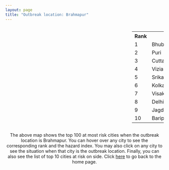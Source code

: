 ```yaml
---
layout: page
title: "Outbreak location: Brahmapur"
---
```

<div style="width: 100%; overflow: auto;">
<div style="width: 75%; float: left;">
<div id="mapid">
<script src="https://buda-magenta.github.io/hazard_map/load_map.js"></script>

<script>
var marker_outbreak = L.marker([19.309813, 84.797156],{"autoPan": true}).addTo(map); marker_outbreak.bindTooltip("Brahmapur").openTooltip();

var circle_1 = L.circle([20.266777, 85.843559], {"pane": "markerPane", "color": "red", "fill": true, "fillOpacity": 0.2, "fillRule": "evenodd", "lineCap": "round", "lineJoin": "round", "opacity": 1.0, "radius": 127214, "stroke": true, "weight": 3}).addTo(map);
circle_1.bindTooltip("Bhubaneswar<br>rank: 1<br>hazard index: 0.127214")
circle_1.bindPopup('<a href="https://buda-magenta.github.io/hazard_map/Bhubaneswar">Bhubaneswar</a>')

var circle_2 = L.circle([19.807608, 85.825254], {"pane": "markerPane", "color": "red", "fill": true, "fillOpacity": 0.2, "fillRule": "evenodd", "lineCap": "round", "lineJoin": "round", "opacity": 1.0, "radius": 112145, "stroke": true, "weight": 3}).addTo(map);
circle_2.bindTooltip("Puri<br>rank: 2<br>hazard index: 0.112146")
circle_2.bindPopup('<a href="https://buda-magenta.github.io/hazard_map/Puri">Puri</a>')

var circle_3 = L.circle([20.468600, 85.879200], {"pane": "markerPane", "color": "red", "fill": true, "fillOpacity": 0.2, "fillRule": "evenodd", "lineCap": "round", "lineJoin": "round", "opacity": 1.0, "radius": 70107, "stroke": true, "weight": 3}).addTo(map);
circle_3.bindTooltip("Cuttack<br>rank: 3<br>hazard index: 0.070107")
circle_3.bindPopup('<a href="https://buda-magenta.github.io/hazard_map/Cuttack">Cuttack</a>')

var circle_4 = L.circle([18.112082, 83.405220], {"pane": "markerPane", "color": "red", "fill": true, "fillOpacity": 0.2, "fillRule": "evenodd", "lineCap": "round", "lineJoin": "round", "opacity": 1.0, "radius": 24457, "stroke": true, "weight": 3}).addTo(map);
circle_4.bindTooltip("Vizianagaram<br>rank: 4<br>hazard index: 0.024457")
circle_4.bindPopup('<a href="https://buda-magenta.github.io/hazard_map/Vizianagaram">Vizianagaram</a>')

var circle_5 = L.circle([18.320022, 83.916077], {"pane": "markerPane", "color": "red", "fill": true, "fillOpacity": 0.2, "fillRule": "evenodd", "lineCap": "round", "lineJoin": "round", "opacity": 1.0, "radius": 17161, "stroke": true, "weight": 3}).addTo(map);
circle_5.bindTooltip("Srikakulam<br>rank: 5<br>hazard index: 0.017162")
circle_5.bindPopup('<a href="https://buda-magenta.github.io/hazard_map/Srikakulam">Srikakulam</a>')

var circle_6 = L.circle([22.541418, 88.357691], {"pane": "markerPane", "color": "red", "fill": true, "fillOpacity": 0.2, "fillRule": "evenodd", "lineCap": "round", "lineJoin": "round", "opacity": 1.0, "radius": 6281, "stroke": true, "weight": 3}).addTo(map);
circle_6.bindTooltip("Kolkata<br>rank: 6<br>hazard index: 0.006282")
circle_6.bindPopup('<a href="https://buda-magenta.github.io/hazard_map/Kolkata">Kolkata</a>')

var circle_7 = L.circle([17.723128, 83.301284], {"pane": "markerPane", "color": "red", "fill": true, "fillOpacity": 0.2, "fillRule": "evenodd", "lineCap": "round", "lineJoin": "round", "opacity": 1.0, "radius": 5925, "stroke": true, "weight": 3}).addTo(map);
circle_7.bindTooltip("Visakhapatnam<br>rank: 7<br>hazard index: 0.005925")
circle_7.bindPopup('<a href="https://buda-magenta.github.io/hazard_map/Visakhapatnam">Visakhapatnam</a>')

var circle_8 = L.circle([28.651718, 77.221939], {"pane": "markerPane", "color": "red", "fill": true, "fillOpacity": 0.2, "fillRule": "evenodd", "lineCap": "round", "lineJoin": "round", "opacity": 1.0, "radius": 5119, "stroke": true, "weight": 3}).addTo(map);
circle_8.bindTooltip("Delhi<br>rank: 8<br>hazard index: 0.005120")
circle_8.bindPopup('<a href="https://buda-magenta.github.io/hazard_map/Delhi">Delhi</a>')

var circle_9 = L.circle([19.087076, 82.023572], {"pane": "markerPane", "color": "red", "fill": true, "fillOpacity": 0.2, "fillRule": "evenodd", "lineCap": "round", "lineJoin": "round", "opacity": 1.0, "radius": 4887, "stroke": true, "weight": 3}).addTo(map);
circle_9.bindTooltip("Jagdalpur<br>rank: 9<br>hazard index: 0.004888")
circle_9.bindPopup('<a href="https://buda-magenta.github.io/hazard_map/Jagdalpur">Jagdalpur</a>')

var circle_10 = L.circle([21.934900, 86.732400], {"pane": "markerPane", "color": "red", "fill": true, "fillOpacity": 0.2, "fillRule": "evenodd", "lineCap": "round", "lineJoin": "round", "opacity": 1.0, "radius": 4291, "stroke": true, "weight": 3}).addTo(map);
circle_10.bindTooltip("Baripada<br>rank: 10<br>hazard index: 0.004292")
circle_10.bindPopup('<a href="https://buda-magenta.github.io/hazard_map/Baripada">Baripada</a>')

var circle_11 = L.circle([12.979120, 77.591300], {"pane": "markerPane", "color": "red", "fill": true, "fillOpacity": 0.2, "fillRule": "evenodd", "lineCap": "round", "lineJoin": "round", "opacity": 1.0, "radius": 2122, "stroke": true, "weight": 3}).addTo(map);
circle_11.bindTooltip("Bangalore<br>rank: 11<br>hazard index: 0.002123")
circle_11.bindPopup('<a href="https://buda-magenta.github.io/hazard_map/Bangalore">Bangalore</a>')

var circle_12 = L.circle([17.388786, 78.461065], {"pane": "markerPane", "color": "red", "fill": true, "fillOpacity": 0.2, "fillRule": "evenodd", "lineCap": "round", "lineJoin": "round", "opacity": 1.0, "radius": 1984, "stroke": true, "weight": 3}).addTo(map);
circle_12.bindTooltip("Hyderabad<br>rank: 12<br>hazard index: 0.001984")
circle_12.bindPopup('<a href="https://buda-magenta.github.io/hazard_map/Hyderabad">Hyderabad</a>')

var circle_13 = L.circle([21.400000, 83.883333], {"pane": "markerPane", "color": "red", "fill": true, "fillOpacity": 0.2, "fillRule": "evenodd", "lineCap": "round", "lineJoin": "round", "opacity": 1.0, "radius": 1774, "stroke": true, "weight": 3}).addTo(map);
circle_13.bindTooltip("Sambalpur<br>rank: 13<br>hazard index: 0.001775")
circle_13.bindPopup('<a href="https://buda-magenta.github.io/hazard_map/Sambalpur">Sambalpur</a>')

var circle_14 = L.circle([19.075990, 72.877393], {"pane": "markerPane", "color": "red", "fill": true, "fillOpacity": 0.2, "fillRule": "evenodd", "lineCap": "round", "lineJoin": "round", "opacity": 1.0, "radius": 1545, "stroke": true, "weight": 3}).addTo(map);
circle_14.bindTooltip("Mumbai<br>rank: 14<br>hazard index: 0.001545")
circle_14.bindPopup('<a href="https://buda-magenta.github.io/hazard_map/Mumbai">Mumbai</a>')

var circle_15 = L.circle([22.214285, 84.872437], {"pane": "markerPane", "color": "red", "fill": true, "fillOpacity": 0.2, "fillRule": "evenodd", "lineCap": "round", "lineJoin": "round", "opacity": 1.0, "radius": 1380, "stroke": true, "weight": 3}).addTo(map);
circle_15.bindTooltip("Raurkela<br>rank: 15<br>hazard index: 0.001381")
circle_15.bindPopup('<a href="https://buda-magenta.github.io/hazard_map/Raurkela">Raurkela</a>')

var circle_16 = L.circle([26.460914, 80.321759], {"pane": "markerPane", "color": "red", "fill": true, "fillOpacity": 0.2, "fillRule": "evenodd", "lineCap": "round", "lineJoin": "round", "opacity": 1.0, "radius": 1006, "stroke": true, "weight": 3}).addTo(map);
circle_16.bindTooltip("Kanpur<br>rank: 16<br>hazard index: 0.001007")
circle_16.bindPopup('<a href="https://buda-magenta.github.io/hazard_map/Kanpur">Kanpur</a>')

var circle_17 = L.circle([21.237947, 81.633683], {"pane": "markerPane", "color": "red", "fill": true, "fillOpacity": 0.2, "fillRule": "evenodd", "lineCap": "round", "lineJoin": "round", "opacity": 1.0, "radius": 815, "stroke": true, "weight": 3}).addTo(map);
circle_17.bindTooltip("Raipur<br>rank: 17<br>hazard index: 0.000816")
circle_17.bindPopup('<a href="https://buda-magenta.github.io/hazard_map/Raipur">Raipur</a>')

var circle_18 = L.circle([13.083694, 80.270186], {"pane": "markerPane", "color": "red", "fill": true, "fillOpacity": 0.2, "fillRule": "evenodd", "lineCap": "round", "lineJoin": "round", "opacity": 1.0, "radius": 793, "stroke": true, "weight": 3}).addTo(map);
circle_18.bindTooltip("Chennai<br>rank: 18<br>hazard index: 0.000793")
circle_18.bindPopup('<a href="https://buda-magenta.github.io/hazard_map/Chennai">Chennai</a>')

var circle_19 = L.circle([21.500000, 86.750000], {"pane": "markerPane", "color": "red", "fill": true, "fillOpacity": 0.2, "fillRule": "evenodd", "lineCap": "round", "lineJoin": "round", "opacity": 1.0, "radius": 763, "stroke": true, "weight": 3}).addTo(map);
circle_19.bindTooltip("Baleshwar<br>rank: 19<br>hazard index: 0.000763")
circle_19.bindPopup('<a href="https://buda-magenta.github.io/hazard_map/Baleshwar">Baleshwar</a>')

var circle_20 = L.circle([25.133173, 86.525040], {"pane": "markerPane", "color": "red", "fill": true, "fillOpacity": 0.2, "fillRule": "evenodd", "lineCap": "round", "lineJoin": "round", "opacity": 1.0, "radius": 732, "stroke": true, "weight": 3}).addTo(map);
circle_20.bindTooltip("Kharagpur<br>rank: 20<br>hazard index: 0.000733")
circle_20.bindPopup('<a href="https://buda-magenta.github.io/hazard_map/Kharagpur">Kharagpur</a>')

var circle_21 = L.circle([21.063329, 86.505373], {"pane": "markerPane", "color": "red", "fill": true, "fillOpacity": 0.2, "fillRule": "evenodd", "lineCap": "round", "lineJoin": "round", "opacity": 1.0, "radius": 704, "stroke": true, "weight": 3}).addTo(map);
circle_21.bindTooltip("Bhadrak<br>rank: 21<br>hazard index: 0.000705")
circle_21.bindPopup('<a href="https://buda-magenta.github.io/hazard_map/Bhadrak">Bhadrak</a>')

var circle_22 = L.circle([23.370035, 85.325013], {"pane": "markerPane", "color": "red", "fill": true, "fillOpacity": 0.2, "fillRule": "evenodd", "lineCap": "round", "lineJoin": "round", "opacity": 1.0, "radius": 626, "stroke": true, "weight": 3}).addTo(map);
circle_22.bindTooltip("Ranchi<br>rank: 22<br>hazard index: 0.000627")
circle_22.bindPopup('<a href="https://buda-magenta.github.io/hazard_map/Ranchi">Ranchi</a>')

var circle_23 = L.circle([21.170200, 72.831100], {"pane": "markerPane", "color": "red", "fill": true, "fillOpacity": 0.2, "fillRule": "evenodd", "lineCap": "round", "lineJoin": "round", "opacity": 1.0, "radius": 611, "stroke": true, "weight": 3}).addTo(map);
circle_23.bindTooltip("Surat<br>rank: 23<br>hazard index: 0.000611")
circle_23.bindPopup('<a href="https://buda-magenta.github.io/hazard_map/Surat">Surat</a>')

var circle_24 = L.circle([16.508759, 80.618510], {"pane": "markerPane", "color": "red", "fill": true, "fillOpacity": 0.2, "fillRule": "evenodd", "lineCap": "round", "lineJoin": "round", "opacity": 1.0, "radius": 607, "stroke": true, "weight": 3}).addTo(map);
circle_24.bindTooltip("Vijayawada<br>rank: 24<br>hazard index: 0.000607")
circle_24.bindPopup('<a href="https://buda-magenta.github.io/hazard_map/Vijayawada">Vijayawada</a>')

var circle_25 = L.circle([23.021624, 72.579707], {"pane": "markerPane", "color": "red", "fill": true, "fillOpacity": 0.2, "fillRule": "evenodd", "lineCap": "round", "lineJoin": "round", "opacity": 1.0, "radius": 587, "stroke": true, "weight": 3}).addTo(map);
circle_25.bindTooltip("Ahmedabad<br>rank: 25<br>hazard index: 0.000587")
circle_25.bindPopup('<a href="https://buda-magenta.github.io/hazard_map/Ahmedabad">Ahmedabad</a>')

var circle_26 = L.circle([21.149813, 79.082056], {"pane": "markerPane", "color": "red", "fill": true, "fillOpacity": 0.2, "fillRule": "evenodd", "lineCap": "round", "lineJoin": "round", "opacity": 1.0, "radius": 505, "stroke": true, "weight": 3}).addTo(map);
circle_26.bindTooltip("Nagpur<br>rank: 26<br>hazard index: 0.000505")
circle_26.bindPopup('<a href="https://buda-magenta.github.io/hazard_map/Nagpur">Nagpur</a>')

var circle_27 = L.circle([25.438130, 81.833800], {"pane": "markerPane", "color": "red", "fill": true, "fillOpacity": 0.2, "fillRule": "evenodd", "lineCap": "round", "lineJoin": "round", "opacity": 1.0, "radius": 362, "stroke": true, "weight": 3}).addTo(map);
circle_27.bindTooltip("Allahabad<br>rank: 27<br>hazard index: 0.000362")
circle_27.bindPopup('<a href="https://buda-magenta.github.io/hazard_map/Allahabad">Allahabad</a>')

var circle_28 = L.circle([25.531031, 78.652689], {"pane": "markerPane", "color": "red", "fill": true, "fillOpacity": 0.2, "fillRule": "evenodd", "lineCap": "round", "lineJoin": "round", "opacity": 1.0, "radius": 355, "stroke": true, "weight": 3}).addTo(map);
circle_28.bindTooltip("Jhansi<br>rank: 28<br>hazard index: 0.000356")
circle_28.bindPopup('<a href="https://buda-magenta.github.io/hazard_map/Jhansi">Jhansi</a>')

var circle_29 = L.circle([22.472223, 88.093845], {"pane": "markerPane", "color": "red", "fill": true, "fillOpacity": 0.2, "fillRule": "evenodd", "lineCap": "round", "lineJoin": "round", "opacity": 1.0, "radius": 322, "stroke": true, "weight": 3}).addTo(map);
circle_29.bindTooltip("Uluberia<br>rank: 29<br>hazard index: 0.000323")
circle_29.bindPopup('<a href="https://buda-magenta.github.io/hazard_map/Uluberia">Uluberia</a>')

var circle_30 = L.circle([14.449372, 79.987376], {"pane": "markerPane", "color": "red", "fill": true, "fillOpacity": 0.2, "fillRule": "evenodd", "lineCap": "round", "lineJoin": "round", "opacity": 1.0, "radius": 292, "stroke": true, "weight": 3}).addTo(map);
circle_30.bindTooltip("Nellore<br>rank: 30<br>hazard index: 0.000293")
circle_30.bindPopup('<a href="https://buda-magenta.github.io/hazard_map/Nellore">Nellore</a>')

var circle_31 = L.circle([22.801519, 86.202958], {"pane": "markerPane", "color": "red", "fill": true, "fillOpacity": 0.2, "fillRule": "evenodd", "lineCap": "round", "lineJoin": "round", "opacity": 1.0, "radius": 221, "stroke": true, "weight": 3}).addTo(map);
circle_31.bindTooltip("Jamshedpur<br>rank: 31<br>hazard index: 0.000222")
circle_31.bindPopup('<a href="https://buda-magenta.github.io/hazard_map/Jamshedpur">Jamshedpur</a>')

var circle_32 = L.circle([21.199035, 81.397955], {"pane": "markerPane", "color": "red", "fill": true, "fillOpacity": 0.2, "fillRule": "evenodd", "lineCap": "round", "lineJoin": "round", "opacity": 1.0, "radius": 214, "stroke": true, "weight": 3}).addTo(map);
circle_32.bindTooltip("Durg<br>rank: 32<br>hazard index: 0.000215")
circle_32.bindPopup('<a href="https://buda-magenta.github.io/hazard_map/Durg">Durg</a>')

var circle_33 = L.circle([22.297314, 73.194257], {"pane": "markerPane", "color": "red", "fill": true, "fillOpacity": 0.2, "fillRule": "evenodd", "lineCap": "round", "lineJoin": "round", "opacity": 1.0, "radius": 200, "stroke": true, "weight": 3}).addTo(map);
circle_33.bindTooltip("Vadodara<br>rank: 33<br>hazard index: 0.000201")
circle_33.bindPopup('<a href="https://buda-magenta.github.io/hazard_map/Vadodara">Vadodara</a>')

var circle_34 = L.circle([17.005045, 81.780473], {"pane": "markerPane", "color": "red", "fill": true, "fillOpacity": 0.2, "fillRule": "evenodd", "lineCap": "round", "lineJoin": "round", "opacity": 1.0, "radius": 199, "stroke": true, "weight": 3}).addTo(map);
circle_34.bindTooltip("Rajahmundry<br>rank: 34<br>hazard index: 0.000199")
circle_34.bindPopup('<a href="https://buda-magenta.github.io/hazard_map/Rajahmundry">Rajahmundry</a>')

var circle_35 = L.circle([18.793568, 80.815939], {"pane": "markerPane", "color": "red", "fill": true, "fillOpacity": 0.2, "fillRule": "evenodd", "lineCap": "round", "lineJoin": "round", "opacity": 1.0, "radius": 198, "stroke": true, "weight": 3}).addTo(map);
circle_35.bindTooltip("Bijapur<br>rank: 35<br>hazard index: 0.000199")
circle_35.bindPopup('<a href="https://buda-magenta.github.io/hazard_map/Bijapur">Bijapur</a>')

var circle_36 = L.circle([18.521428, 73.854454], {"pane": "markerPane", "color": "red", "fill": true, "fillOpacity": 0.2, "fillRule": "evenodd", "lineCap": "round", "lineJoin": "round", "opacity": 1.0, "radius": 189, "stroke": true, "weight": 3}).addTo(map);
circle_36.bindTooltip("Pune<br>rank: 36<br>hazard index: 0.000189")
circle_36.bindPopup('<a href="https://buda-magenta.github.io/hazard_map/Pune">Pune</a>')

var circle_37 = L.circle([22.591260, 88.390964], {"pane": "markerPane", "color": "red", "fill": true, "fillOpacity": 0.2, "fillRule": "evenodd", "lineCap": "round", "lineJoin": "round", "opacity": 1.0, "radius": 183, "stroke": true, "weight": 3}).addTo(map);
circle_37.bindTooltip("Bidhan Nagar<br>rank: 37<br>hazard index: 0.000184")
circle_37.bindPopup('<a href="https://buda-magenta.github.io/hazard_map/Bidhan_Nagar">Bidhan Nagar</a>')

var circle_38 = L.circle([24.796436, 85.007956], {"pane": "markerPane", "color": "red", "fill": true, "fillOpacity": 0.2, "fillRule": "evenodd", "lineCap": "round", "lineJoin": "round", "opacity": 1.0, "radius": 168, "stroke": true, "weight": 3}).addTo(map);
circle_38.bindTooltip("Gaya<br>rank: 38<br>hazard index: 0.000169")
circle_38.bindPopup('<a href="https://buda-magenta.github.io/hazard_map/Gaya">Gaya</a>')

var circle_39 = L.circle([13.631637, 79.423171], {"pane": "markerPane", "color": "red", "fill": true, "fillOpacity": 0.2, "fillRule": "evenodd", "lineCap": "round", "lineJoin": "round", "opacity": 1.0, "radius": 166, "stroke": true, "weight": 3}).addTo(map);
circle_39.bindTooltip("Tirupati<br>rank: 39<br>hazard index: 0.000166")
circle_39.bindPopup('<a href="https://buda-magenta.github.io/hazard_map/Tirupati">Tirupati</a>')

var circle_40 = L.circle([16.943739, 82.235061], {"pane": "markerPane", "color": "red", "fill": true, "fillOpacity": 0.2, "fillRule": "evenodd", "lineCap": "round", "lineJoin": "round", "opacity": 1.0, "radius": 151, "stroke": true, "weight": 3}).addTo(map);
circle_40.bindTooltip("Kakinada<br>rank: 40<br>hazard index: 0.000152")
circle_40.bindPopup('<a href="https://buda-magenta.github.io/hazard_map/Kakinada">Kakinada</a>')

var circle_41 = L.circle([26.915458, 75.818982], {"pane": "markerPane", "color": "red", "fill": true, "fillOpacity": 0.2, "fillRule": "evenodd", "lineCap": "round", "lineJoin": "round", "opacity": 1.0, "radius": 137, "stroke": true, "weight": 3}).addTo(map);
circle_41.bindTooltip("Jaipur<br>rank: 41<br>hazard index: 0.000138")
circle_41.bindPopup('<a href="https://buda-magenta.github.io/hazard_map/Jaipur">Jaipur</a>')

var circle_42 = L.circle([23.250000, 87.750000], {"pane": "markerPane", "color": "red", "fill": true, "fillOpacity": 0.2, "fillRule": "evenodd", "lineCap": "round", "lineJoin": "round", "opacity": 1.0, "radius": 126, "stroke": true, "weight": 3}).addTo(map);
circle_42.bindTooltip("Barddhaman<br>rank: 42<br>hazard index: 0.000127")
circle_42.bindPopup('<a href="https://buda-magenta.github.io/hazard_map/Barddhaman">Barddhaman</a>')

var circle_43 = L.circle([16.291519, 80.454159], {"pane": "markerPane", "color": "red", "fill": true, "fillOpacity": 0.2, "fillRule": "evenodd", "lineCap": "round", "lineJoin": "round", "opacity": 1.0, "radius": 118, "stroke": true, "weight": 3}).addTo(map);
circle_43.bindTooltip("Guntur<br>rank: 43<br>hazard index: 0.000119")
circle_43.bindPopup('<a href="https://buda-magenta.github.io/hazard_map/Guntur">Guntur</a>')

var circle_44 = L.circle([15.507555, 80.060800], {"pane": "markerPane", "color": "red", "fill": true, "fillOpacity": 0.2, "fillRule": "evenodd", "lineCap": "round", "lineJoin": "round", "opacity": 1.0, "radius": 117, "stroke": true, "weight": 3}).addTo(map);
circle_44.bindTooltip("Ongole<br>rank: 44<br>hazard index: 0.000117")
circle_44.bindPopup('<a href="https://buda-magenta.github.io/hazard_map/Ongole">Ongole</a>')

var circle_45 = L.circle([19.194329, 72.970178], {"pane": "markerPane", "color": "red", "fill": true, "fillOpacity": 0.2, "fillRule": "evenodd", "lineCap": "round", "lineJoin": "round", "opacity": 1.0, "radius": 115, "stroke": true, "weight": 3}).addTo(map);
circle_45.bindTooltip("Thane<br>rank: 45<br>hazard index: 0.000115")
circle_45.bindPopup('<a href="https://buda-magenta.github.io/hazard_map/Thane">Thane</a>')

var circle_46 = L.circle([26.838100, 80.934600], {"pane": "markerPane", "color": "red", "fill": true, "fillOpacity": 0.2, "fillRule": "evenodd", "lineCap": "round", "lineJoin": "round", "opacity": 1.0, "radius": 111, "stroke": true, "weight": 3}).addTo(map);
circle_46.bindTooltip("Lucknow<br>rank: 46<br>hazard index: 0.000112")
circle_46.bindPopup('<a href="https://buda-magenta.github.io/hazard_map/Lucknow">Lucknow</a>')

var circle_47 = L.circle([23.687130, 86.974659], {"pane": "markerPane", "color": "red", "fill": true, "fillOpacity": 0.2, "fillRule": "evenodd", "lineCap": "round", "lineJoin": "round", "opacity": 1.0, "radius": 111, "stroke": true, "weight": 3}).addTo(map);
circle_47.bindTooltip("Asansol<br>rank: 47<br>hazard index: 0.000111")
circle_47.bindPopup('<a href="https://buda-magenta.github.io/hazard_map/Asansol">Asansol</a>')

var circle_48 = L.circle([12.305183, 76.655361], {"pane": "markerPane", "color": "red", "fill": true, "fillOpacity": 0.2, "fillRule": "evenodd", "lineCap": "round", "lineJoin": "round", "opacity": 1.0, "radius": 99, "stroke": true, "weight": 3}).addTo(map);
circle_48.bindTooltip("Mysore<br>rank: 48<br>hazard index: 0.000100")
circle_48.bindPopup('<a href="https://buda-magenta.github.io/hazard_map/Mysore">Mysore</a>')

var circle_49 = L.circle([27.876990, 78.137290], {"pane": "markerPane", "color": "red", "fill": true, "fillOpacity": 0.2, "fillRule": "evenodd", "lineCap": "round", "lineJoin": "round", "opacity": 1.0, "radius": 97, "stroke": true, "weight": 3}).addTo(map);
circle_49.bindTooltip("Aligarh<br>rank: 49<br>hazard index: 0.000097")
circle_49.bindPopup('<a href="https://buda-magenta.github.io/hazard_map/Aligarh">Aligarh</a>')

var circle_50 = L.circle([23.258486, 77.401989], {"pane": "markerPane", "color": "red", "fill": true, "fillOpacity": 0.2, "fillRule": "evenodd", "lineCap": "round", "lineJoin": "round", "opacity": 1.0, "radius": 96, "stroke": true, "weight": 3}).addTo(map);
circle_50.bindTooltip("Bhopal<br>rank: 50<br>hazard index: 0.000097")
circle_50.bindPopup('<a href="https://buda-magenta.github.io/hazard_map/Bhopal">Bhopal</a>')

var circle_51 = L.circle([16.237773, 80.646422], {"pane": "markerPane", "color": "red", "fill": true, "fillOpacity": 0.2, "fillRule": "evenodd", "lineCap": "round", "lineJoin": "round", "opacity": 1.0, "radius": 95, "stroke": true, "weight": 3}).addTo(map);
circle_51.bindTooltip("Tenali<br>rank: 51<br>hazard index: 0.000095")
circle_51.bindPopup('<a href="https://buda-magenta.github.io/hazard_map/Tenali">Tenali</a>')

var circle_52 = L.circle([25.609324, 85.123525], {"pane": "markerPane", "color": "red", "fill": true, "fillOpacity": 0.2, "fillRule": "evenodd", "lineCap": "round", "lineJoin": "round", "opacity": 1.0, "radius": 94, "stroke": true, "weight": 3}).addTo(map);
circle_52.bindTooltip("Patna<br>rank: 52<br>hazard index: 0.000094")
circle_52.bindPopup('<a href="https://buda-magenta.github.io/hazard_map/Patna">Patna</a>')

var circle_53 = L.circle([27.175255, 78.009816], {"pane": "markerPane", "color": "red", "fill": true, "fillOpacity": 0.2, "fillRule": "evenodd", "lineCap": "round", "lineJoin": "round", "opacity": 1.0, "radius": 93, "stroke": true, "weight": 3}).addTo(map);
circle_53.bindTooltip("Agra<br>rank: 53<br>hazard index: 0.000094")
circle_53.bindPopup('<a href="https://buda-magenta.github.io/hazard_map/Agra">Agra</a>')

var circle_54 = L.circle([26.716413, 88.430992], {"pane": "markerPane", "color": "red", "fill": true, "fillOpacity": 0.2, "fillRule": "evenodd", "lineCap": "round", "lineJoin": "round", "opacity": 1.0, "radius": 91, "stroke": true, "weight": 3}).addTo(map);
circle_54.bindTooltip("Siliguri<br>rank: 54<br>hazard index: 0.000091")
circle_54.bindPopup('<a href="https://buda-magenta.github.io/hazard_map/Siliguri">Siliguri</a>')

var circle_55 = L.circle([26.180598, 91.753943], {"pane": "markerPane", "color": "red", "fill": true, "fillOpacity": 0.2, "fillRule": "evenodd", "lineCap": "round", "lineJoin": "round", "opacity": 1.0, "radius": 86, "stroke": true, "weight": 3}).addTo(map);
circle_55.bindTooltip("Guwahati<br>rank: 55<br>hazard index: 0.000087")
circle_55.bindPopup('<a href="https://buda-magenta.github.io/hazard_map/Guwahati">Guwahati</a>')

var circle_56 = L.circle([23.795281, 86.430964], {"pane": "markerPane", "color": "red", "fill": true, "fillOpacity": 0.2, "fillRule": "evenodd", "lineCap": "round", "lineJoin": "round", "opacity": 1.0, "radius": 85, "stroke": true, "weight": 3}).addTo(map);
circle_56.bindTooltip("Dhanbad<br>rank: 56<br>hazard index: 0.000085")
circle_56.bindPopup('<a href="https://buda-magenta.github.io/hazard_map/Dhanbad">Dhanbad</a>')

var circle_57 = L.circle([28.402979, 77.310384], {"pane": "markerPane", "color": "red", "fill": true, "fillOpacity": 0.2, "fillRule": "evenodd", "lineCap": "round", "lineJoin": "round", "opacity": 1.0, "radius": 83, "stroke": true, "weight": 3}).addTo(map);
circle_57.bindTooltip("Faridabad<br>rank: 57<br>hazard index: 0.000084")
circle_57.bindPopup('<a href="https://buda-magenta.github.io/hazard_map/Faridabad">Faridabad</a>')

var circle_58 = L.circle([16.542769, 81.527344], {"pane": "markerPane", "color": "red", "fill": true, "fillOpacity": 0.2, "fillRule": "evenodd", "lineCap": "round", "lineJoin": "round", "opacity": 1.0, "radius": 82, "stroke": true, "weight": 3}).addTo(map);
circle_58.bindTooltip("Bhimavaram<br>rank: 58<br>hazard index: 0.000082")
circle_58.bindPopup('<a href="https://buda-magenta.github.io/hazard_map/Bhimavaram">Bhimavaram</a>')

var circle_59 = L.circle([29.000653, 77.768229], {"pane": "markerPane", "color": "red", "fill": true, "fillOpacity": 0.2, "fillRule": "evenodd", "lineCap": "round", "lineJoin": "round", "opacity": 1.0, "radius": 78, "stroke": true, "weight": 3}).addTo(map);
circle_59.bindTooltip("Meerut<br>rank: 59<br>hazard index: 0.000078")
circle_59.bindPopup('<a href="https://buda-magenta.github.io/hazard_map/Meerut">Meerut</a>')

var circle_60 = L.circle([24.935635, 82.647701], {"pane": "markerPane", "color": "red", "fill": true, "fillOpacity": 0.2, "fillRule": "evenodd", "lineCap": "round", "lineJoin": "round", "opacity": 1.0, "radius": 75, "stroke": true, "weight": 3}).addTo(map);
circle_60.bindTooltip("Mirzapur<br>rank: 60<br>hazard index: 0.000076")
circle_60.bindPopup('<a href="https://buda-magenta.github.io/hazard_map/Mirzapur">Mirzapur</a>')

var circle_61 = L.circle([28.428262, 77.002700], {"pane": "markerPane", "color": "red", "fill": true, "fillOpacity": 0.2, "fillRule": "evenodd", "lineCap": "round", "lineJoin": "round", "opacity": 1.0, "radius": 72, "stroke": true, "weight": 3}).addTo(map);
circle_61.bindTooltip("Gurgaon<br>rank: 61<br>hazard index: 0.000072")
circle_61.bindPopup('<a href="https://buda-magenta.github.io/hazard_map/Gurgaon">Gurgaon</a>')

var circle_62 = L.circle([22.890183, 88.426939], {"pane": "markerPane", "color": "red", "fill": true, "fillOpacity": 0.2, "fillRule": "evenodd", "lineCap": "round", "lineJoin": "round", "opacity": 1.0, "radius": 71, "stroke": true, "weight": 3}).addTo(map);
circle_62.bindTooltip("Naihati<br>rank: 62<br>hazard index: 0.000072")
circle_62.bindPopup('<a href="https://buda-magenta.github.io/hazard_map/Naihati">Naihati</a>')

var circle_63 = L.circle([16.432998, 80.993715], {"pane": "markerPane", "color": "red", "fill": true, "fillOpacity": 0.2, "fillRule": "evenodd", "lineCap": "round", "lineJoin": "round", "opacity": 1.0, "radius": 68, "stroke": true, "weight": 3}).addTo(map);
circle_63.bindTooltip("Gudivada<br>rank: 63<br>hazard index: 0.000069")
circle_63.bindPopup('<a href="https://buda-magenta.github.io/hazard_map/Gudivada">Gudivada</a>')

var circle_64 = L.circle([23.535048, 87.338043], {"pane": "markerPane", "color": "red", "fill": true, "fillOpacity": 0.2, "fillRule": "evenodd", "lineCap": "round", "lineJoin": "round", "opacity": 1.0, "radius": 64, "stroke": true, "weight": 3}).addTo(map);
circle_64.bindTooltip("Durgapur<br>rank: 64<br>hazard index: 0.000064")
circle_64.bindPopup('<a href="https://buda-magenta.github.io/hazard_map/Durgapur">Durgapur</a>')

var circle_65 = L.circle([23.699128, 85.991069], {"pane": "markerPane", "color": "red", "fill": true, "fillOpacity": 0.2, "fillRule": "evenodd", "lineCap": "round", "lineJoin": "round", "opacity": 1.0, "radius": 63, "stroke": true, "weight": 3}).addTo(map);
circle_65.bindTooltip("Bokaro<br>rank: 65<br>hazard index: 0.000063")
circle_65.bindPopup('<a href="https://buda-magenta.github.io/hazard_map/Bokaro">Bokaro</a>')

var circle_66 = L.circle([26.203725, 78.157363], {"pane": "markerPane", "color": "red", "fill": true, "fillOpacity": 0.2, "fillRule": "evenodd", "lineCap": "round", "lineJoin": "round", "opacity": 1.0, "radius": 62, "stroke": true, "weight": 3}).addTo(map);
circle_66.bindTooltip("Gwalior<br>rank: 66<br>hazard index: 0.000063")
circle_66.bindPopup('<a href="https://buda-magenta.github.io/hazard_map/Gwalior">Gwalior</a>')

var circle_67 = L.circle([25.843539, 80.918004], {"pane": "markerPane", "color": "red", "fill": true, "fillOpacity": 0.2, "fillRule": "evenodd", "lineCap": "round", "lineJoin": "round", "opacity": 1.0, "radius": 62, "stroke": true, "weight": 3}).addTo(map);
circle_67.bindTooltip("Fatehpur<br>rank: 67<br>hazard index: 0.000063")
circle_67.bindPopup('<a href="https://buda-magenta.github.io/hazard_map/Fatehpur">Fatehpur</a>')

var circle_68 = L.circle([20.761862, 77.192172], {"pane": "markerPane", "color": "red", "fill": true, "fillOpacity": 0.2, "fillRule": "evenodd", "lineCap": "round", "lineJoin": "round", "opacity": 1.0, "radius": 62, "stroke": true, "weight": 3}).addTo(map);
circle_68.bindTooltip("Akola<br>rank: 68<br>hazard index: 0.000063")
circle_68.bindPopup('<a href="https://buda-magenta.github.io/hazard_map/Akola">Akola</a>')

var circle_69 = L.circle([16.094950, 80.165878], {"pane": "markerPane", "color": "red", "fill": true, "fillOpacity": 0.2, "fillRule": "evenodd", "lineCap": "round", "lineJoin": "round", "opacity": 1.0, "radius": 58, "stroke": true, "weight": 3}).addTo(map);
circle_69.bindTooltip("Chilakaluripet<br>rank: 69<br>hazard index: 0.000059")
circle_69.bindPopup('<a href="https://buda-magenta.github.io/hazard_map/Chilakaluripet">Chilakaluripet</a>')

var circle_70 = L.circle([17.849907, 75.276320], {"pane": "markerPane", "color": "red", "fill": true, "fillOpacity": 0.2, "fillRule": "evenodd", "lineCap": "round", "lineJoin": "round", "opacity": 1.0, "radius": 57, "stroke": true, "weight": 3}).addTo(map);
circle_70.bindTooltip("Solapur<br>rank: 70<br>hazard index: 0.000058")
circle_70.bindPopup('<a href="https://buda-magenta.github.io/hazard_map/Solapur">Solapur</a>')

var circle_71 = L.circle([22.383333, 82.133333], {"pane": "markerPane", "color": "red", "fill": true, "fillOpacity": 0.2, "fillRule": "evenodd", "lineCap": "round", "lineJoin": "round", "opacity": 1.0, "radius": 57, "stroke": true, "weight": 3}).addTo(map);
circle_71.bindTooltip("Bilaspur<br>rank: 71<br>hazard index: 0.000057")
circle_71.bindPopup('<a href="https://buda-magenta.github.io/hazard_map/Bilaspur">Bilaspur</a>')

var circle_72 = L.circle([20.843512, 75.525927], {"pane": "markerPane", "color": "red", "fill": true, "fillOpacity": 0.2, "fillRule": "evenodd", "lineCap": "round", "lineJoin": "round", "opacity": 1.0, "radius": 56, "stroke": true, "weight": 3}).addTo(map);
circle_72.bindTooltip("Jalgaon<br>rank: 72<br>hazard index: 0.000056")
circle_72.bindPopup('<a href="https://buda-magenta.github.io/hazard_map/Jalgaon">Jalgaon</a>')

var circle_73 = L.circle([22.695034, 88.377060], {"pane": "markerPane", "color": "red", "fill": true, "fillOpacity": 0.2, "fillRule": "evenodd", "lineCap": "round", "lineJoin": "round", "opacity": 1.0, "radius": 55, "stroke": true, "weight": 3}).addTo(map);
circle_73.bindTooltip("Panihati<br>rank: 73<br>hazard index: 0.000055")
circle_73.bindPopup('<a href="https://buda-magenta.github.io/hazard_map/Panihati">Panihati</a>')

var circle_74 = L.circle([13.340077, 77.100621], {"pane": "markerPane", "color": "red", "fill": true, "fillOpacity": 0.2, "fillRule": "evenodd", "lineCap": "round", "lineJoin": "round", "opacity": 1.0, "radius": 54, "stroke": true, "weight": 3}).addTo(map);
circle_74.bindTooltip("Tumkur<br>rank: 74<br>hazard index: 0.000054")
circle_74.bindPopup('<a href="https://buda-magenta.github.io/hazard_map/Tumkur">Tumkur</a>')

var circle_75 = L.circle([24.900100, 84.018211], {"pane": "markerPane", "color": "red", "fill": true, "fillOpacity": 0.2, "fillRule": "evenodd", "lineCap": "round", "lineJoin": "round", "opacity": 1.0, "radius": 53, "stroke": true, "weight": 3}).addTo(map);
circle_75.bindTooltip("Sasaram<br>rank: 75<br>hazard index: 0.000054")
circle_75.bindPopup('<a href="https://buda-magenta.github.io/hazard_map/Sasaram">Sasaram</a>')

var circle_76 = L.circle([22.720362, 75.868200], {"pane": "markerPane", "color": "red", "fill": true, "fillOpacity": 0.2, "fillRule": "evenodd", "lineCap": "round", "lineJoin": "round", "opacity": 1.0, "radius": 52, "stroke": true, "weight": 3}).addTo(map);
circle_76.bindTooltip("Indore<br>rank: 76<br>hazard index: 0.000053")
circle_76.bindPopup('<a href="https://buda-magenta.github.io/hazard_map/Indore">Indore</a>')

var circle_77 = L.circle([28.901090, 76.580194], {"pane": "markerPane", "color": "red", "fill": true, "fillOpacity": 0.2, "fillRule": "evenodd", "lineCap": "round", "lineJoin": "round", "opacity": 1.0, "radius": 52, "stroke": true, "weight": 3}).addTo(map);
circle_77.bindTooltip("Rohtak<br>rank: 77<br>hazard index: 0.000053")
circle_77.bindPopup('<a href="https://buda-magenta.github.io/hazard_map/Rohtak">Rohtak</a>')

var circle_78 = L.circle([16.676135, 81.170868], {"pane": "markerPane", "color": "red", "fill": true, "fillOpacity": 0.2, "fillRule": "evenodd", "lineCap": "round", "lineJoin": "round", "opacity": 1.0, "radius": 51, "stroke": true, "weight": 3}).addTo(map);
circle_78.bindTooltip("Eluru<br>rank: 78<br>hazard index: 0.000052")
circle_78.bindPopup('<a href="https://buda-magenta.github.io/hazard_map/Eluru">Eluru</a>')

var circle_79 = L.circle([28.651718, 77.221939], {"pane": "markerPane", "color": "red", "fill": true, "fillOpacity": 0.2, "fillRule": "evenodd", "lineCap": "round", "lineJoin": "round", "opacity": 1.0, "radius": 49, "stroke": true, "weight": 3}).addTo(map);
circle_79.bindTooltip("Dehri<br>rank: 79<br>hazard index: 0.000050")
circle_79.bindPopup('<a href="https://buda-magenta.github.io/hazard_map/Dehri">Dehri</a>')

var circle_80 = L.circle([21.200996, 81.335426], {"pane": "markerPane", "color": "red", "fill": true, "fillOpacity": 0.2, "fillRule": "evenodd", "lineCap": "round", "lineJoin": "round", "opacity": 1.0, "radius": 49, "stroke": true, "weight": 3}).addTo(map);
circle_80.bindTooltip("Bhilai Nagar<br>rank: 80<br>hazard index: 0.000050")
circle_80.bindPopup('<a href="https://buda-magenta.github.io/hazard_map/Bhilai_Nagar">Bhilai Nagar</a>')

var circle_81 = L.circle([25.335649, 83.007629], {"pane": "markerPane", "color": "red", "fill": true, "fillOpacity": 0.2, "fillRule": "evenodd", "lineCap": "round", "lineJoin": "round", "opacity": 1.0, "radius": 47, "stroke": true, "weight": 3}).addTo(map);
circle_81.bindTooltip("Varanasi<br>rank: 81<br>hazard index: 0.000048")
circle_81.bindPopup('<a href="https://buda-magenta.github.io/hazard_map/Varanasi">Varanasi</a>')

var circle_82 = L.circle([30.909016, 75.851601], {"pane": "markerPane", "color": "red", "fill": true, "fillOpacity": 0.2, "fillRule": "evenodd", "lineCap": "round", "lineJoin": "round", "opacity": 1.0, "radius": 46, "stroke": true, "weight": 3}).addTo(map);
circle_82.bindTooltip("Ludhiana<br>rank: 82<br>hazard index: 0.000046")
circle_82.bindPopup('<a href="https://buda-magenta.github.io/hazard_map/Ludhiana">Ludhiana</a>')

var circle_83 = L.circle([22.519770, 82.629515], {"pane": "markerPane", "color": "red", "fill": true, "fillOpacity": 0.2, "fillRule": "evenodd", "lineCap": "round", "lineJoin": "round", "opacity": 1.0, "radius": 46, "stroke": true, "weight": 3}).addTo(map);
circle_83.bindTooltip("Korba<br>rank: 83<br>hazard index: 0.000046")
circle_83.bindPopup('<a href="https://buda-magenta.github.io/hazard_map/Korba">Korba</a>')

var circle_84 = L.circle([28.863842, 78.805778], {"pane": "markerPane", "color": "red", "fill": true, "fillOpacity": 0.2, "fillRule": "evenodd", "lineCap": "round", "lineJoin": "round", "opacity": 1.0, "radius": 46, "stroke": true, "weight": 3}).addTo(map);
circle_84.bindTooltip("Moradabad<br>rank: 84<br>hazard index: 0.000046")
circle_84.bindPopup('<a href="https://buda-magenta.github.io/hazard_map/Moradabad">Moradabad</a>')

var circle_85 = L.circle([25.572433, 83.609605], {"pane": "markerPane", "color": "red", "fill": true, "fillOpacity": 0.2, "fillRule": "evenodd", "lineCap": "round", "lineJoin": "round", "opacity": 1.0, "radius": 45, "stroke": true, "weight": 3}).addTo(map);
circle_85.bindTooltip("Medinipur<br>rank: 85<br>hazard index: 0.000045")
circle_85.bindPopup('<a href="https://buda-magenta.github.io/hazard_map/Medinipur">Medinipur</a>')

var circle_86 = L.circle([24.965712, 88.127778], {"pane": "markerPane", "color": "red", "fill": true, "fillOpacity": 0.2, "fillRule": "evenodd", "lineCap": "round", "lineJoin": "round", "opacity": 1.0, "radius": 44, "stroke": true, "weight": 3}).addTo(map);
circle_86.bindTooltip("English Bazar<br>rank: 86<br>hazard index: 0.000045")
circle_86.bindPopup('<a href="https://buda-magenta.github.io/hazard_map/English_Bazar">English Bazar</a>')

var circle_87 = L.circle([25.196826, 76.000893], {"pane": "markerPane", "color": "red", "fill": true, "fillOpacity": 0.2, "fillRule": "evenodd", "lineCap": "round", "lineJoin": "round", "opacity": 1.0, "radius": 44, "stroke": true, "weight": 3}).addTo(map);
circle_87.bindTooltip("Kota<br>rank: 87<br>hazard index: 0.000045")
circle_87.bindPopup('<a href="https://buda-magenta.github.io/hazard_map/Kota">Kota</a>')

var circle_88 = L.circle([22.670728, 88.376342], {"pane": "markerPane", "color": "red", "fill": true, "fillOpacity": 0.2, "fillRule": "evenodd", "lineCap": "round", "lineJoin": "round", "opacity": 1.0, "radius": 44, "stroke": true, "weight": 3}).addTo(map);
circle_88.bindTooltip("Kamarhati<br>rank: 88<br>hazard index: 0.000045")
circle_88.bindPopup('<a href="https://buda-magenta.github.io/hazard_map/Kamarhati">Kamarhati</a>')

var circle_89 = L.circle([22.500000, 83.500000], {"pane": "markerPane", "color": "red", "fill": true, "fillOpacity": 0.2, "fillRule": "evenodd", "lineCap": "round", "lineJoin": "round", "opacity": 1.0, "radius": 44, "stroke": true, "weight": 3}).addTo(map);
circle_89.bindTooltip("Raigarh<br>rank: 89<br>hazard index: 0.000044")
circle_89.bindPopup('<a href="https://buda-magenta.github.io/hazard_map/Raigarh">Raigarh</a>')

var circle_90 = L.circle([17.980609, 79.598212], {"pane": "markerPane", "color": "red", "fill": true, "fillOpacity": 0.2, "fillRule": "evenodd", "lineCap": "round", "lineJoin": "round", "opacity": 1.0, "radius": 43, "stroke": true, "weight": 3}).addTo(map);
circle_90.bindTooltip("Warangal<br>rank: 90<br>hazard index: 0.000043")
circle_90.bindPopup('<a href="https://buda-magenta.github.io/hazard_map/Warangal">Warangal</a>')

var circle_91 = L.circle([22.646958, 88.343612], {"pane": "markerPane", "color": "red", "fill": true, "fillOpacity": 0.2, "fillRule": "evenodd", "lineCap": "round", "lineJoin": "round", "opacity": 1.0, "radius": 40, "stroke": true, "weight": 3}).addTo(map);
circle_91.bindTooltip("Bally<br>rank: 91<br>hazard index: 0.000041")
circle_91.bindPopup('<a href="https://buda-magenta.github.io/hazard_map/Bally">Bally</a>')

var circle_92 = L.circle([25.280733, 83.125128], {"pane": "markerPane", "color": "red", "fill": true, "fillOpacity": 0.2, "fillRule": "evenodd", "lineCap": "round", "lineJoin": "round", "opacity": 1.0, "radius": 40, "stroke": true, "weight": 3}).addTo(map);
circle_92.bindTooltip("Mughal Sarai<br>rank: 92<br>hazard index: 0.000040")
circle_92.bindPopup('<a href="https://buda-magenta.github.io/hazard_map/Mughal_Sarai">Mughal Sarai</a>')

var circle_93 = L.circle([28.753900, 77.399900], {"pane": "markerPane", "color": "red", "fill": true, "fillOpacity": 0.2, "fillRule": "evenodd", "lineCap": "round", "lineJoin": "round", "opacity": 1.0, "radius": 38, "stroke": true, "weight": 3}).addTo(map);
circle_93.bindTooltip("Khora<br>rank: 93<br>hazard index: 0.000039")
circle_93.bindPopup('<a href="https://buda-magenta.github.io/hazard_map/Khora">Khora</a>')

var circle_94 = L.circle([23.131954, 87.207397], {"pane": "markerPane", "color": "red", "fill": true, "fillOpacity": 0.2, "fillRule": "evenodd", "lineCap": "round", "lineJoin": "round", "opacity": 1.0, "radius": 37, "stroke": true, "weight": 3}).addTo(map);
circle_94.bindTooltip("Bankura<br>rank: 94<br>hazard index: 0.000037")
circle_94.bindPopup('<a href="https://buda-magenta.github.io/hazard_map/Bankura">Bankura</a>')

var circle_95 = L.circle([22.508621, 88.253218], {"pane": "markerPane", "color": "red", "fill": true, "fillOpacity": 0.2, "fillRule": "evenodd", "lineCap": "round", "lineJoin": "round", "opacity": 1.0, "radius": 36, "stroke": true, "weight": 3}).addTo(map);
circle_95.bindTooltip("Maheshtala<br>rank: 95<br>hazard index: 0.000037")
circle_95.bindPopup('<a href="https://buda-magenta.github.io/hazard_map/Maheshtala">Maheshtala</a>')

var circle_96 = L.circle([11.001812, 76.962843], {"pane": "markerPane", "color": "red", "fill": true, "fillOpacity": 0.2, "fillRule": "evenodd", "lineCap": "round", "lineJoin": "round", "opacity": 1.0, "radius": 35, "stroke": true, "weight": 3}).addTo(map);
circle_96.bindTooltip("Coimbatore<br>rank: 96<br>hazard index: 0.000036")
circle_96.bindPopup('<a href="https://buda-magenta.github.io/hazard_map/Coimbatore">Coimbatore</a>')

var circle_97 = L.circle([21.735348, 81.944459], {"pane": "markerPane", "color": "red", "fill": true, "fillOpacity": 0.2, "fillRule": "evenodd", "lineCap": "round", "lineJoin": "round", "opacity": 1.0, "radius": 34, "stroke": true, "weight": 3}).addTo(map);
circle_97.bindTooltip("Bhatpara<br>rank: 97<br>hazard index: 0.000034")
circle_97.bindPopup('<a href="https://buda-magenta.github.io/hazard_map/Bhatpara">Bhatpara</a>')

var circle_98 = L.circle([29.988077, 77.508130], {"pane": "markerPane", "color": "red", "fill": true, "fillOpacity": 0.2, "fillRule": "evenodd", "lineCap": "round", "lineJoin": "round", "opacity": 1.0, "radius": 34, "stroke": true, "weight": 3}).addTo(map);
circle_98.bindTooltip("Saharanpur<br>rank: 98<br>hazard index: 0.000034")
circle_98.bindPopup('<a href="https://buda-magenta.github.io/hazard_map/Saharanpur">Saharanpur</a>')

var circle_99 = L.circle([20.993276, 75.839983], {"pane": "markerPane", "color": "red", "fill": true, "fillOpacity": 0.2, "fillRule": "evenodd", "lineCap": "round", "lineJoin": "round", "opacity": 1.0, "radius": 34, "stroke": true, "weight": 3}).addTo(map);
circle_99.bindTooltip("Bhusawal<br>rank: 99<br>hazard index: 0.000034")
circle_99.bindPopup('<a href="https://buda-magenta.github.io/hazard_map/Bhusawal">Bhusawal</a>')

var circle_100 = L.circle([11.664300, 78.146000], {"pane": "markerPane", "color": "red", "fill": true, "fillOpacity": 0.2, "fillRule": "evenodd", "lineCap": "round", "lineJoin": "round", "opacity": 1.0, "radius": 33, "stroke": true, "weight": 3}).addTo(map);
circle_100.bindTooltip("Salem<br>rank: 100<br>hazard index: 0.000033")
circle_100.bindPopup('<a href="https://buda-magenta.github.io/hazard_map/Salem">Salem</a>')
</script>
</div>
</div>


<div style="width: 20%; float: right;">
<table>
<tr>
<th>Rank</th>
<th>City</th>
</tr>

<tr>
<td>1</td>
<td>Bhubaneswar</td>
</tr>

<tr>
<td>2</td>
<td>Puri</td>
</tr>

<tr>
<td>3</td>
<td>Cuttack</td>
</tr>

<tr>
<td>4</td>
<td>Vizianagaram</td>
</tr>

<tr>
<td>5</td>
<td>Srikakulam</td>
</tr>

<tr>
<td>6</td>
<td>Kolkata</td>
</tr>

<tr>
<td>7</td>
<td>Visakhapatnam</td>
</tr>

<tr>
<td>8</td>
<td>Delhi</td>
</tr>

<tr>
<td>9</td>
<td>Jagdalpur</td>
</tr>

<tr>
<td>10</td>
<td>Baripada</td>
</tr>

</table>
</div>
</div>


<p align="center"> The above map shows the top 100 at most risk cities when the outbreak location is Brahmapur. You can hover over any city to see the corresponding rank and the hazard index. You may also click on any city to see the situation when that city is the outbreak location. Finally, you can also see the list of top 10 cities at risk on side.  Click <a href="https://buda-magenta.github.io/hazard_map/">here</a> to go back to the home page.
</p>